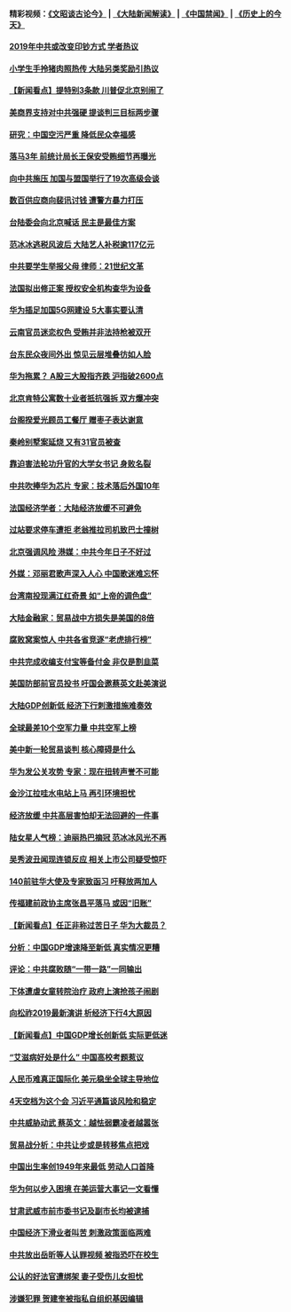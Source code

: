 #### 精彩视频：[《文昭谈古论今》](https://github.com/gfw-breaker/wenzhao/blob/master/README.md?t=01221830) | [《大陆新闻解读》](https://github.com/gfw-breaker/ntdtv-comedy/blob/master/README.md?t=01221830) | [《中国禁闻》](https://github.com/gfw-breaker/ntdtv-news/blob/master/README.md?t=01221830) | [《历史上的今天》](https://github.com/gfw-breaker/today-in-history/blob/master/README.md?t=01221830) 

#### [2019年中共或改变印钞方式 学者热议](../pages/nsc413/n10994285.md?t=01221830) 

#### [小学生手拎猪肉照热传 大陆另类奖励引热议](../pages/nsc413/n10994417.md?t=01221830) 

#### [【新闻看点】提特别3条款 川普促北京别闹了](../pages/nsc413/n10994438.md?t=01221830) 

#### [美商界支持对中共强硬 提谈判三目标两步骤](../pages/nsc413/n10994389.md?t=01221830) 

#### [研究：中国空污严重 降低民众幸福感](../pages/nsc413/n10994212.md?t=01221830) 

#### [落马3年 前统计局长王保安受贿细节再曝光](../pages/nsc413/n10994292.md?t=01221830) 

#### [向中共施压 加国与盟国举行了19次高级会谈](../pages/nsc413/n10994299.md?t=01221830) 

#### [数百供应商向裴讯讨钱 遭警方暴力打压](../pages/nsc413/n10992283.md?t=01221830) 

#### [台陆委会向北京喊话 民主是最佳方案](../pages/nsc413/n10993786.md?t=01221830) 

#### [范冰冰逃税风波后 大陆艺人补税逾117亿元](../pages/nsc413/n10994164.md?t=01221830) 

#### [中共要学生举报父母 律师：21世纪文革](../pages/nsc413/n10994044.md?t=01221830) 

#### [法国拟出修正案 授权安全机构查华为设备](../pages/nsc413/n10993863.md?t=01221830) 

#### [华为插足加国5G网建设 5大事实要认清](../pages/nsc413/n10994149.md?t=01221830) 

#### [云南官员迷恋权色 受贿并非法持枪被双开](../pages/nsc413/n10993602.md?t=01221830) 


#### [台东民众夜间外出 惊见云层堆叠彷如人脸](../pages/nsc413/n10993794.md?t=01221830) 

#### [华为拖累？ A股三大股指齐跌 沪指破2600点](../pages/nsc413/n10993524.md?t=01221830) 

#### [北京肯特公寓数十业者扺抗强拆 双方爆冲突](../pages/nsc413/n10993036.md?t=01221830) 

#### [台阁揆爱光顾员工餐厅 赠枣子表达谢意](../pages/nsc413/n10993679.md?t=01221830) 

#### [秦岭别墅案延烧 又有31官员被查](../pages/nsc413/n10993453.md?t=01221830) 

#### [靠迫害法轮功升官的大学女书记 身败名裂](../pages/nsc413/n10991893.md?t=01221830) 

#### [中共吹捧华为芯片 专家：技术落后外国10年](../pages/nsc413/n10993541.md?t=01221830) 

#### [法国经济学者：大陆经济放缓不可避免](../pages/nsc413/n10993077.md?t=01221830) 

#### [过站要求停车遭拒 老翁推拉司机致巴士撞树](../pages/nsc413/n10992921.md?t=01221830) 

#### [北京强调风险 港媒：中共今年日子不好过](../pages/nsc413/n10993034.md?t=01221830) 

#### [外媒：邓丽君歌声深入人心 中国歌迷难忘怀](../pages/nsc413/n10993243.md?t=01221830) 

#### [台湾南投现满江红奇景 如“上帝的调色盘”](../pages/nsc413/n10992077.md?t=01221830) 

#### [大陆金融家：贸易战中方损失是美国的8倍](../pages/nsc413/n10992582.md?t=01221830) 

#### [腐败窝案惊人 中共各省竞逐“老虎排行榜”](../pages/nsc413/n10991781.md?t=01221830) 

#### [中共完成收编支付宝等备付金 非仅是割韭菜](../pages/nsc413/n10992596.md?t=01221830) 

#### [美国防部前官员投书 吁国会邀蔡英文赴美演说](../pages/nsc413/n10992789.md?t=01221830) 

#### [大陆GDP创新低 经济下行刺激措施难奏效](../pages/nsc413/n10992648.md?t=01221830) 

#### [全球最差10个空军力量 中共空军上榜](../pages/nsc413/n10992493.md?t=01221830) 

#### [美中新一轮贸易谈判 核心障碍是什么](../pages/nsc413/n10991931.md?t=01221830) 

#### [华为发公关攻势 专家：现在扭转声誉不可能](../pages/nsc413/n10992293.md?t=01221830) 

#### [金沙江拉哇水电站上马 再引环境担忧](../pages/nsc413/n10992206.md?t=01221830) 

#### [经济放缓 中共高层害怕却无法回避的一件事](../pages/nsc413/n10992234.md?t=01221830) 

#### [陆女星人气榜：迪丽热巴摘冠 范冰冰风光不再](../pages/nsc413/n10992104.md?t=01221830) 

#### [吴秀波丑闻现连锁反应 相关上市公司疑受惊吓](../pages/nsc413/n10992262.md?t=01221830) 

#### [140前驻华大使及专家致函习 吁释放两加人](../pages/nsc413/n10992390.md?t=01221830) 

#### [传福建前政协主席张昌平落马 或因“旧账”](../pages/nsc413/n10992333.md?t=01221830) 

#### [【新闻看点】任正非称过苦日子 华为大裁员？](../pages/nsc413/n10992080.md?t=01221830) 

#### [分析：中国GDP增速降至新低 真实情况更糟](../pages/nsc413/n10992004.md?t=01221830) 

#### [评论：中共腐败随“一带一路”一同输出](../pages/nsc413/n10992228.md?t=01221830) 

#### [下体遭虐女童转院治疗 政府上演抢孩子闹剧](../pages/nsc413/n10992210.md?t=01221830) 

#### [向松祚2019最新演讲 析经济下行4大原因](../pages/nsc413/n10992155.md?t=01221830) 

#### [【新闻看点】中国GDP增长创新低 实际更低迷](../pages/nsc413/n10991848.md?t=01221830) 

#### [“艾滋病好处是什么” 中国高校考题惹议](../pages/nsc413/n10992050.md?t=01221830) 

#### [人民币难真正国际化 美元稳坐全球主导地位](../pages/nsc413/n10992122.md?t=01221830) 

#### [4天空档为这个会 习近平通篇谈风险和稳定](../pages/nsc413/n10991985.md?t=01221830) 

#### [中共威胁动武 蔡英文：越怯弱霸凌者越嚣张](../pages/nsc413/n10990655.md?t=01221830) 

#### [贸易战分析：中共让步或是转移焦点把戏](../pages/nsc413/n10992099.md?t=01221830) 

#### [中国出生率创1949年来最低 劳动人口首降](../pages/nsc413/n10991868.md?t=01221830) 

#### [华为何以步入困境 在美运营大事记一文看懂](../pages/nsc413/n10991923.md?t=01221830) 


#### [甘肃武威市前市委书记及副市长均被逮捕](../pages/nsc413/n10991780.md?t=01221830) 

#### [中国经济下滑业者叫苦 刺激政策面临两难](../pages/nsc413/n10991871.md?t=01221830) 

#### [中共放出岳昕等人认罪视频 被指恐吓在校生](../pages/nsc413/n10991587.md?t=01221830) 

#### [公认的好法官遭绑架 妻子受伤儿女担忧](../pages/nsc413/n10989777.md?t=01221830) 

#### [涉嫌犯罪 贺建奎被指私自组织基因编辑](../pages/nsc413/n10991406.md?t=01221830) 

